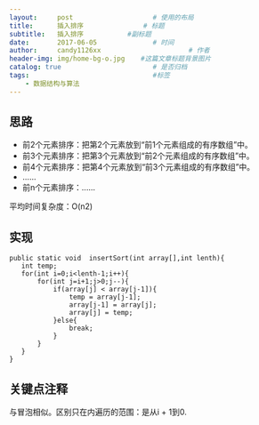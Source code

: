 ```yaml
---
layout:     post                    # 使用的布局
title:      插入排序               # 标题 
subtitle:   插入排序           #副标题
date:       2017-06-05              # 时间
author:     candy1126xx                      # 作者
header-img: img/home-bg-o.jpg    #这篇文章标题背景图片
catalog: true                       # 是否归档
tags:                               #标签
    - 数据结构与算法
---
```


## 思路
* 前2个元素排序：把第2个元素放到“前1个元素组成的有序数组”中。
* 前3个元素排序：把第3个元素放到“前2个元素组成的有序数组”中。
* 前4个元素排序：把第4个元素放到“前3个元素组成的有序数组”中。
* ......
* 前n个元素排序：......

平均时间复杂度：O(n2)

## 实现
```
public static void  insertSort(int array[],int lenth){
   int temp;
   for(int i=0;i<lenth-1;i++){
       for(int j=i+1;j>0;j--){
           if(array[j] < array[j-1]){
               temp = array[j-1];
               array[j-1] = array[j];
               array[j] = temp;
           }else{
               break;
           }
       }
   }
}
```

## 关键点注释
与冒泡相似。区别只在内遍历的范围：是从i + 1到0.
